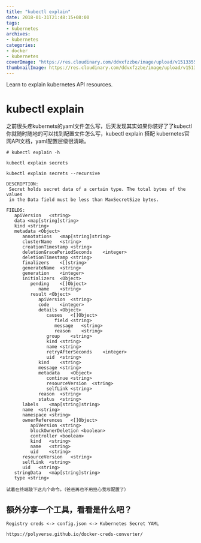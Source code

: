 ```yaml
---
title: "kubectl explain"
date: 2018-01-31T21:48:15+08:00
tags:
- kubernetes
archives:
- kubernetes
categories:
- docker
- kubernetes
coverImage: "https://res.cloudinary.com/ddvxfzzbe/image/upload/v1513355392/ChMkJ1f8ljWIBAmcAA-gWT6p-0oAAWzegGSHVwAD6Bx012_telyks.jpg"
thumbnailImage: https://res.cloudinary.com/ddvxfzzbe/image/upload/v1513355321/Real_gaggav.png
---
```


Learn to explain kubernetes API resources.

<!--more-->

# kubectl explain

 之前很头疼kubernets的yaml文件怎么写，后天发现其实如果你装好了了kubectl你就随时随地的可以找到配置文件怎么写，kubectl explain 搭配 kubernetes官网API文档，yaml配置层级很清晰。

    # kubectl explain -h

    kubectl explain secrets

    kubectl explain secrets --recursive

    DESCRIPTION:
     Secret holds secret data of a certain type. The total bytes of the values
     in the Data field must be less than MaxSecretSize bytes.

    FIELDS:
       apiVersion   <string>
       data <map[string]string>
       kind <string>
       metadata <Object>
          annotations   <map[string]string>
          clusterName   <string>
          creationTimestamp <string>
          deletionGracePeriodSeconds    <integer>
          deletionTimestamp <string>
          finalizers    <[]string>
          generateName  <string>
          generation    <integer>
          initializers  <Object>
             pending    <[]Object>
                name    <string>
             result <Object>
                apiVersion  <string>
                code    <integer>
                details <Object>
                   causes   <[]Object>
                      field <string>
                      message   <string>
                      reason    <string>
                   group    <string>
                   kind <string>
                   name <string>
                   retryAfterSeconds    <integer>
                   uid  <string>
                kind    <string>
                message <string>
                metadata    <Object>
                   continue <string>
                   resourceVersion  <string>
                   selfLink <string>
                reason  <string>
                status  <string>
          labels    <map[string]string>
          name  <string>
          namespace <string>
          ownerReferences   <[]Object>
             apiVersion <string>
             blockOwnerDeletion <boolean>
             controller <boolean>
             kind   <string>
             name   <string>
             uid    <string>
          resourceVersion   <string>
          selfLink  <string>
          uid   <string>
       stringData   <map[string]string>
       type <string>

    试着在终端敲下这几个命令。（爸爸再也不用担心我写配置了）



## 额外分享一个工具，看看是什么吧？

    Registry creds <-> config.json <-> Kubernetes Secret YAML

    https://polyverse.github.io/docker-creds-converter/